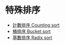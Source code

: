 # 特殊排序

- [計數排序 Counting sort](counting_sort)
- [桶排序 Bucket sort](bucket_sort)
- [基數排序 Radix sort](radix_sort)

